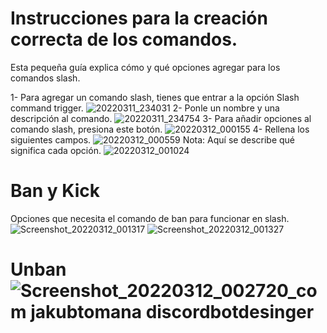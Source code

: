 # Instrucciones para la creación correcta de los comandos.
Esta pequeña guía explica cómo y qué opciones agregar para los comandos slash.

1- Para agregar un comando slash, tienes que entrar a la opción Slash command trigger.
![20220311_234031](https://user-images.githubusercontent.com/101444750/158005628-8edbaa96-6864-4961-bd60-b7ec730e1f2e.jpg)
2- Ponle un nombre y una descripción al comando.
![20220311_234754](https://user-images.githubusercontent.com/101444750/158005755-7b81c1cf-a27e-49ae-a32c-5f2b4d170463.jpg)
3- Para añadir opciones al comando slash, presiona este botón.
![20220312_000155](https://user-images.githubusercontent.com/101444750/158006166-36762c2c-c5bb-4724-b2c5-af56d7355c58.jpg)
4- Rellena los siguientes campos.
![20220312_000559](https://user-images.githubusercontent.com/101444750/158006264-e0dd65b6-e78f-4c2e-b9f3-c6a18da8f827.jpg)
Nota: Aquí se describe qué significa cada opción.
![20220312_001024](https://user-images.githubusercontent.com/101444750/158006353-4dbfe8b7-16ce-49ed-bc1c-5f6c16a4ffb0.jpg)
# Ban y Kick
Opciones que necesita el comando de ban para funcionar en slash.
![Screenshot_20220312_001317](https://user-images.githubusercontent.com/101444750/158006423-f4794480-232a-44ad-8441-153b1b9b05c4.jpg)
![Screenshot_20220312_001327](https://user-images.githubusercontent.com/101444750/158006424-4f6c9e32-e2ba-4471-a6c8-66011fec6fe3.jpg)
# Unban![Screenshot_20220312_002720_com jakubtomana discordbotdesinger](https://user-images.githubusercontent.com/101444750/158006827-b18e2cbb-0539-4034-a265-d297aa3c82b7.jpg)
